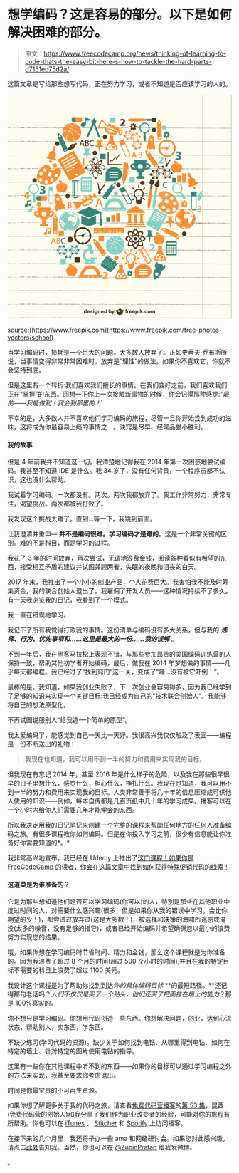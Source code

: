# 想学编码？这是容易的部分。以下是如何解决困难的部分。

> 原文：<https://www.freecodecamp.org/news/thinking-of-learning-to-code-thats-the-easy-bit-here-s-how-to-tackle-the-hard-parts-d7151ed75d2a/>

这篇文章是写给那些想写代码，正在努力学习，或者不知道是否应该学习的人的。

![e804PcAjUeiB7an1Wi36QrG5OngMAH3sz43t](img/c0bc9079c48c0da7256c351126442d89.png)

source:[https://www.freepik.com](https://www.freepik.com/free-photos-vectors/school)

当学习编码时，损耗是一个巨大的问题。大多数人放弃了。正如史蒂夫·乔布斯所说，当事情变得非常非常困难时，放弃是“理性”的做法。如果你不喜欢它，你就不会坚持到底。

但是这里有一个转折:我们喜欢我们擅长的事情。在我们变好之前，我们喜欢我们正在“掌握”的东西。回想一下你上一次接触新事物的时候，你会记得那种感觉:“*是的——我能做到！我会到那里的！*'

不幸的是，大多数人并不喜欢他们学习编码的旅程，尽管一旦你开始尝到成功的滋味，这将成为你最容易上瘾的事情之一。诀窍是尽早、经常品尝小胜利。

#### 我的故事

但是 4 年前我并不知道这一切。我清楚地记得我在 2014 年第一次困惑地尝试编码。我甚至不知道 IDE 是什么。我 34 岁了，没有任何背景，一个程序员都不认识，这也没什么帮助。

我试着学习编码。一次都没有。两次。两次我都放弃了。我工作非常努力，非常专注，渴望挑战。两次都被我打败了。

我发现这个挑战太难了。直到…等一下，我跳到前面。

让我澄清并重申— **并不是编码很难。学习编码才是难的**。这是一个非常关键的区别。难的不是科目，而是学习的过程。

我花了 3 年的时间放弃，再次尝试，无谓地浪费金钱，阅读各种看似有希望的东西，接受相互矛盾的建议并试图兼顾两者，失眠的夜晚和沮丧的白天。

2017 年末，我推出了一个小小的创业产品，个人花费巨大。我害怕我不能及时筹集资金，我的联合创始人退出了。我雇佣了开发人员——这种情况持续不了多久。有一天我浏览我的日记，我看到了一个模式。

我一直在错误地学习。

我记下了所有我觉得打败我的事情。这份清单与编码没有多大关系，但与我的 ***选择、行为、优先事项和……***这里是最大的一份***……我的误解*** 。

不到一年后，我在黑客马拉松上表现不错，与那些参加昂贵的美国编码训练营的人保持一致，帮助其他初学者开始编码，最后，做我在 2014 年梦想做的事情——几乎每天都编程。我已经过了“找到窍门”这一关，变成了“哇…没有被它吓倒！”。

最棒的是。我知道，如果我创业失败了，下一次创业会容易得多，因为我已经学到了足够的知识来实现一个关键目标:我已经成为自己的“技术联合创始人”。我能够将自己的想法原型化。

不再试图说服别人“给我造一个简单的原型”。

我太爱编码了，能感觉到自己一天比一天好。我很高兴我仅仅触及了表面——编程是一份不断送出的礼物！

> 我现在也知道，我可以用不到一半的努力和费用来实现我的目标。

但我现在有忘记 2014 年，甚至 2016 年是什么样子的危险，以及我在那些很早很早的日子里想什么，感觉什么，担心什么，挣扎什么。我现在也知道，我可以用不到一半的努力和费用来实现我的目标。人类非常善于将几十年的信息压缩成可供他人使用的知识——例如，每本自传都是几百页纸中几十年的学习成果。播客可以在一个小时内给你人们需要几年才能学会的东西。

所以我决定用我的日记笔记来创建一个完整的课程来帮助任何地方的任何人准备编码之旅。有很多课程教你如何编码。但是在你投入学习之前，很少有信息能让你准备好你需要知道的*。*

我非常高兴地宣布，我已经在 Udemy 上推出了[这门课程！如果你是 FreeCodeCamp 的读者，你会在这篇文章中找到如何获得特殊促销代码的线索！](https://www.udemy.com/how-not-to-quit-coding/)

#### 这道菜是为谁准备的？

它是为那些想知道他们是否可以学习编码(你可以)的人，特别是那些在其他职业中度过时间的人，对需要什么感兴趣(很多，但是如果你从我的错误中学习，会比你期望的少！)，都尝试过放弃过(这是大多数！)，被选择和决策的海啸所迷惑或淹没(太多的噪音，没有足够的指导)，或者已经开始编码并希望确保您以最小的浪费努力实现您的结果。

哦，如果你想在学习编码时节省时间、精力和金钱，那么这个课程就是为你准备的。因为我浪费了超过 8 个月的时间(超过 500 个小时的时间),并且在我的特定目标不需要的科目上浪费了超过 1100 美元。

我设计这个课程是为了帮助你找到到达*你的具体编码目标* **的最短路径。**还记得那句老话吗？*人们不仅仅是买了一个钻头，他们还买了把画挂在墙上的能力*？那是 100%真实的。

你不想只是学习编码。你想用代码创造一些东西。你想解决问题，创业，达到心流状态，帮助别人，卖东西，学东西。

不缺少练习(学习代码的资源)。缺少关于如何找到电钻、从哪里得到电钻、如何在特定的墙上、针对特定的图片使用电钻的指导。

这里有一些你在其他课程中听不到的东西——如果你的目标可以通过学习编程之外的方法来实现，我甚至要求你考虑退出。

时间是你最宝贵的不可再生资源。

如果你想了解更多关于我的代码之旅，请查看[免费代码营播客](http://podcast.freecodecamp.org/)的[第 53 集](http://podcast.freecodecamp.org/53-zubin-pratap-from-lawyer-to-developer)，昆西(免费代码营的创始人)和我分享了我们作为职业改变者的经验，可能对你的旅程有所帮助。你也可以在 [iTunes](https://itunes.apple.com/au/podcast/ep-53-zubin-pratap-from-lawyer-to-developer/id1313660749?i=1000431046274&mt=2) 、 [Stitcher](https://www.stitcher.com/podcast/freecodecamp-podcast/e/59201373?autoplay=true) 和 [Spotify](https://open.spotify.com/episode/4lG0RGpzriG5vXRMgza05C) 上访问播客。

在接下来的几个月里，我还将举办一些 ama 和网络研讨会。如果您对此感兴趣，请点击[此处](http://www.matchfitmastery.com/)告知我。当然，你也可以在 [@ZubinPratap](https://twitter.com/zubinpratap) 给我发微博。

。